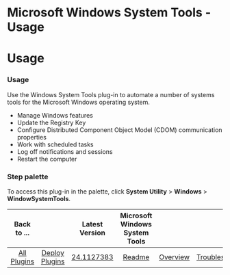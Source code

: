 
Microsoft Windows System Tools - Usage
======================================

# Usage


### Usage




Use the Windows System Tools plug-in to automate a number of systems tools for the Microsoft Windows operating system.

* Manage Windows features
* Update the Registry Key
* Configure Distributed Component Object Model (CDOM) communication properties
* Work with scheduled tasks
* Log off notifications and sessions
* Restart the computer


### **Step palette**

To access this plug-in in the palette, click **System Utility** > **Windows** > **WindowSystemTools**.


|Back to ...||Latest Version|Microsoft Windows System Tools |||||
| :---: | :---: | :---: | :---: | :---: | :---: | :---: | :---: |
|[All Plugins](../../index.md)|[Deploy Plugins](../README.md)|[24.1127383](https://raw.githubusercontent.com/UrbanCode/IBM-UCD-PLUGINS/main/files/WindowsSystemTools/ucd-WindowsSystemTools-24.1127383.zip)|[Readme](README.md)|[Overview](overview.md)|[Troubleshooting](troubleshooting.md)|[Steps](steps.md)|[Downloads](downloads.md)|
